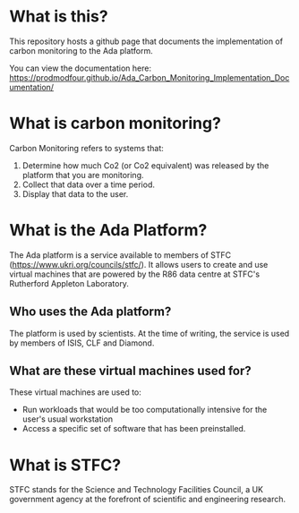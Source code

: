 # What is this?

This repository hosts a github page that documents the implementation of carbon monitoring to the Ada platform.

You can view the documentation here: https://prodmodfour.github.io/Ada_Carbon_Monitoring_Implementation_Documentation/

# What is carbon monitoring?
Carbon Monitoring refers to systems that:
1. Determine how much Co2 (or Co2 equivalent) was released by the platform that you are monitoring.
2. Collect that data over a time period.
3. Display that data to the user.

# What is the Ada Platform?
The Ada platform is a service available to members of STFC (https://www.ukri.org/councils/stfc/).
It allows users to create and use virtual machines that are powered by the R86 data centre at STFC's Rutherford Appleton Laboratory. 

## Who uses the Ada platform? 
The platform is used by scientists. At the time of writing, the service is used by members of ISIS, CLF and Diamond.

## What are these virtual machines used for?
These virtual machines are used to:
* Run workloads that would be too computationally intensive for the user's usual workstation
* Access a specific set of software that has been preinstalled.

# What is STFC?
STFC stands for the Science and Technology Facilities Council, a UK government agency at the forefront of scientific and engineering research. 
